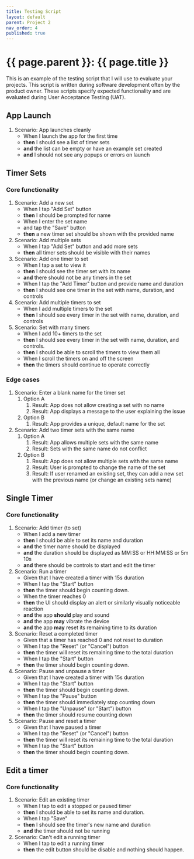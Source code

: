 ```yaml
---
title: Testing Script
layout: default
parent: Project 2
nav_order: 4
published: true
---
```



# {{ page.parent }}: {{ page.title }}

This is an example of the testing script that I will use to evaluate your
projects. This script is written during software development often by the
product owner. These scripts specify expected functionality and are evaluated
during User Acceptance Testing (UAT).

## App Launch

1. Scenario: App launches cleanly
    - When I launch the app for the first time
    - **then** I should see a list of timer sets
    - **and** the list can be empty or have an example set created
    - **and** I should not see any popups or errors on launch

## Timer Sets

### Core functionality

1. Scenario: Add a new set
    - When I tap "Add Set" button
    - **then** I should be prompted for name
    - When I enter the set name
    - and tap the "Save" button
    - **then** a new timer set should be shown with the provided name
2. Scenario: Add multiple sets
    - When I tap "Add Set" button and add more sets
    - **then** all timer sets should be visible with their names
3. Scenario: Add one timer to set
    - When I tap a set to view it
    - **then** I should see the timer set with its name
    - **and** there should not be any timers in the set
    - When I tap the "Add Timer" button and provide name and duration
    - **then** I should see one timer in the set with name, duration, and
      controls
3. Scenario: Add multiple timers to set
    - When I add multiple timers to the set
    - **then** I should see every timer in the set with name, duration, and
      controls
3. Scenario: Set with many timers
    - When I add 10+ timers to the set
    - **then** I should see every timer in the set with name, duration, and
      controls.
    - **then** I should be able to scroll the timers to view them all
    - When I scroll the timers on and off the screen
    - **then** the timers should continue to operate correctly

### Edge cases

1. Scenario: Enter a blank name for the timer set
    1. Option A
        1. Result: App does not allow creating a set with no name
        1. Result: App displays a message to the user explaining the issue
    1. Option B
        1. Result: App provides a unique, default name for the set
2. Scenario: Add two timer sets with the same name
    1. Option A
        1. Result: App allows multiple sets with the same name
        1. Result: Sets with the same name do not conflict
    1. Option B
        1. Result: App does not allow multiple sets with the same name
        1. Result: User is prompted to change the name of the set
        1. Result: If user renamed an existing set, they can add a new set with
           the previous name (or change an existing sets name)

## Single Timer

### Core functionality

1. Scenario: Add timer (to set)
    - When I add a new timer
    - **then** I should be able to set its name and duration
    - **and** the timer name should be displayed
    - **and** the duration should be displayed as MM:SS or HH:MM:SS or 5m 10s
    - **and** there should be controls to start and edit the timer
1. Scenario: Run a timer
    - Given that I have created a timer with 15s duration
    - When I tap the "Start" button
    - **then** the timer should begin counting down.
    - When the timer reaches 0
    - **then** the UI should display an alert or similarly visually noticeable
      reaction
    - **and** the app **should** play and sound
    - **and** the app **may** vibrate the device
    - **and** the app **may** reset its remaining time to its duration
1. Scenario: Reset a completed timer
    - Given that a timer has reached 0 and not reset to duration
    - When I tap the "Reset" (or "Cancel") button
    - **then** the timer will reset its remaining time to the total duration
    - When I tap the "Start" button
    - **then** the timer should begin counting down.
1. Scenario: Pause and unpause a timer
    - Given that I have created a timer with 15s duration
    - When I tap the "Start" button
    - **then** the timer should begin counting down.
    - When I tap the "Pause" button
    - **then** the timer should immediately stop counting down
    - When I tap the "Unpause" (or "Start") button
    - **then** the timer should resume counting down
1. Scenario: Pause and reset a timer
    - Given that I have paused a timer
    - When I tap the "Reset" (or "Cancel") button
    - **then** the timer will reset its remaining time to the total duration
    - When I tap the "Start" button
    - **then** the timer should begin counting down.

## Edit a timer

### Core functionality

1. Scenario: Edit an existing timer
    - When I tap to edit a stopped or paused timer
    - **then** I should be able to set its name and duration.
    - When I tap "Save"
    - **then** I should see the timer's new name and duration
    - **and** the timer should not be running
1. Scenario: Can't edit a running timer
    - When I tap to edit a running timer
    - **then** the edit button should be disable and nothing should happen.


